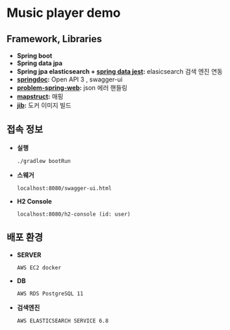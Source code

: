 # Music player demo


## Framework, Libraries
* **Spring boot** 
* **Spring data jpa** 
* **Spring jpa elasticsearch + [spring data jest](https://github.com/VanRoy/spring-data-jest):** elasicsearch 검색 엔진 연동  
* **[springdoc](https://springdoc.github.io/springdoc-openapi-demos/):** Open API 3 , swagger-ui
* **[problem-spring-web](https://github.com/zalando/problem-spring-web):** json 에러 핸들링
* **[mapstruct](https://mapstruct.org/):**  매핑
* **[jib](https://github.com/GoogleContainerTools/jib):** 도커 이미지 빌드 

## 접속 정보 

* **실행**
    ```
    ./gradlew bootRun
    ```
    

* **스웨거**

    ```
    localhost:8080/swagger-ui.html
    ```

* **H2 Console**

    ```
    localhost:8080/h2-console (id: user)
    ```


##  배포 환경

* **SERVER**
 
    `AWS EC2 docker`
    
* **DB**

    `AWS RDS PostgreSQL 11`    

* **검색엔진**
   
    `AWS ELASTICSEARCH SERVICE 6.8`


